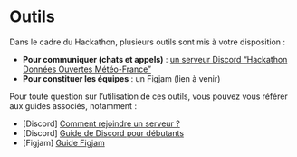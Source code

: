 # Outils

Dans le cadre du Hackathon, plusieurs outils sont mis à votre disposition :

* **Pour communiquer (chats et appels)** : [un serveur Discord “Hackathon Données Ouvertes Météo-France”](https://discord.gg/znxPT2S9dq)
* **Pour constituer les équipes** : un Figjam (lien à venir)

Pour toute question sur l’utilisation de ces outils, vous pouvez vous référer aux guides associés, notamment :

* \[Discord] [Comment rejoindre un serveur ?](https://support.discord.com/hc/fr/articles/360034842871-Comment-rejoindre-un-serveur)
* \[Discord] [Guide de Discord pour débutants](https://support.discord.com/hc/fr/articles/360045138571-Guide-de-Discord-pour-d%C3%A9butants#h_d33e3809-909b-4720-899d-db26c17bafa9)
* \[Figjam] [Guide Figjam](https://help.figma.com/hc/fr/articles/1500004362321-Guide-FigJam)
